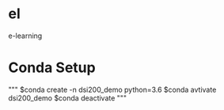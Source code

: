 # el
e-learning

# Conda Setup
"""
$conda create -n dsi200_demo python=3.6
$conda avtivate dsi200_demo
$conda deactivate
"""
